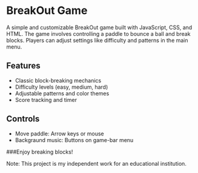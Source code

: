 # BreakOut Game

A simple and customizable BreakOut game built with JavaScript, CSS, and HTML. The game involves controlling a paddle to bounce a ball and break blocks. Players can adjust settings like difficulty and patterns in the main menu.

## Features
- Classic block-breaking mechanics
- Difficulty levels (easy, medium, hard)
- Adjustable patterns and color themes
- Score tracking and timer

## Controls
- Move paddle: Arrow keys or mouse
- Backgraund music: Buttons on game-bar menu

###Enjoy breaking blocks!

  Note: This project is my independent work for an educational institution.
